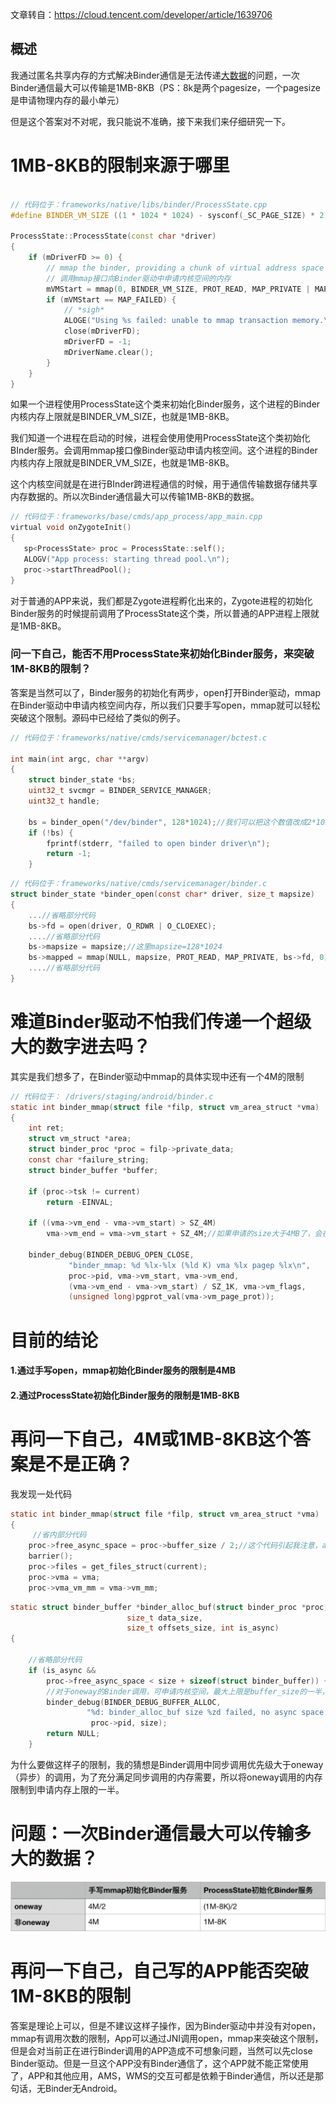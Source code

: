 文章转自：https://cloud.tencent.com/developer/article/1639706

## 概述

我通过匿名共享内存的方式解决Binder通信是无法传递[大数据](https://cloud.tencent.com/solution/bigdata?from=10680)的问题，一次Binder通信最大可以传输是1MB-8KB（PS：8k是两个pagesize，一个pagesize是申请物理内存的最小单元）

但是这个答案对不对呢，我只能说不准确，接下来我们来仔细研究一下。



# 1MB-8KB的限制来源于哪里

```c++

// 代码位于：frameworks/native/libs/binder/ProcessState.cpp
#define BINDER_VM_SIZE ((1 * 1024 * 1024) - sysconf(_SC_PAGE_SIZE) * 2)//这里的限制是1MB-4KB*2

ProcessState::ProcessState(const char *driver)
{
    if (mDriverFD >= 0) {
        // mmap the binder, providing a chunk of virtual address space to receive transactions.
        // 调用mmap接口向Binder驱动中申请内核空间的内存
        mVMStart = mmap(0, BINDER_VM_SIZE, PROT_READ, MAP_PRIVATE | MAP_NORESERVE, mDriverFD, 0);
        if (mVMStart == MAP_FAILED) {
            // *sigh*
            ALOGE("Using %s failed: unable to mmap transaction memory.\n", mDriverName.c_str());
            close(mDriverFD);
            mDriverFD = -1;
            mDriverName.clear();
        }
    }
}
```

如果一个进程使用ProcessState这个类来初始化Binder服务，这个进程的Binder内核内存上限就是BINDER_VM_SIZE，也就是1MB-8KB。

我们知道一个进程在启动的时候，进程会使用使用ProcessState这个类初始化BInder服务。会调用mmap接口像Binder驱动申请内核空间。这个进程的Binder内核内存上限就是BINDER_VM_SIZE，也就是1MB-8KB。

这个内核空间就是在进行BInder跨进程通信的时候，用于通信传输数据存储共享内存数据的。所以次Binder通信最大可以传输1MB-8KB的数据。

```c
// 代码位于：frameworks/base/cmds/app_process/app_main.cpp
virtual void onZygoteInit()
{
   sp<ProcessState> proc = ProcessState::self();
   ALOGV("App process: starting thread pool.\n");
   proc->startThreadPool();
}
```

对于普通的APP来说，我们都是Zygote进程孵化出来的，Zygote进程的初始化Binder服务的时候提前调用了ProcessState这个类，所以普通的APP进程上限就是1MB-8KB。





### 问一下自己，能否不用ProcessState来初始化Binder服务，来突破1M-8KB的限制？

答案是当然可以了，Binder服务的初始化有两步，open打开Binder驱动，mmap在Binder驱动中申请内核空间内存，所以我们只要手写open，mmap就可以轻松突破这个限制。源码中已经给了类似的例子。



```c
// 代码位于：frameworks/native/cmds/servicemanager/bctest.c

int main(int argc, char **argv)
{
    struct binder_state *bs;
    uint32_t svcmgr = BINDER_SERVICE_MANAGER;
    uint32_t handle;

    bs = binder_open("/dev/binder", 128*1024);//我们可以把这个数值改成2*1024*1024就可以突破这个限制了
    if (!bs) {
        fprintf(stderr, "failed to open binder driver\n");
        return -1;
    }
```



```c
// 代码位于：frameworks/native/cmds/servicemanager/binder.c
struct binder_state *binder_open(const char* driver, size_t mapsize)
{
    ...//省略部分代码
    bs->fd = open(driver, O_RDWR | O_CLOEXEC);
    ....//省略部分代码
    bs->mapsize = mapsize;//这里mapsize=128*1024
    bs->mapped = mmap(NULL, mapsize, PROT_READ, MAP_PRIVATE, bs->fd, 0);
    ....//省略部分代码
}
```





# 难道Binder驱动不怕我们传递一个超级大的数字进去吗？

其实是我们想多了，在Binder驱动中mmap的具体实现中还有一个4M的限制



```c
// 代码位于： /drivers/staging/android/binder.c
static int binder_mmap(struct file *filp, struct vm_area_struct *vma)
{
    int ret;
    struct vm_struct *area;
    struct binder_proc *proc = filp->private_data;
    const char *failure_string;
    struct binder_buffer *buffer;

    if (proc->tsk != current)
        return -EINVAL;

    if ((vma->vm_end - vma->vm_start) > SZ_4M)
        vma->vm_end = vma->vm_start + SZ_4M;//如果申请的size大于4MB了，会在驱动中被修改成4MB

    binder_debug(BINDER_DEBUG_OPEN_CLOSE,
             "binder_mmap: %d %lx-%lx (%ld K) vma %lx pagep %lx\n",
             proc->pid, vma->vm_start, vma->vm_end,
             (vma->vm_end - vma->vm_start) / SZ_1K, vma->vm_flags,
             (unsigned long)pgprot_val(vma->vm_page_prot));
```



# 目前的结论

#### 1.通过手写open，mmap初始化Binder服务的限制是4MB

#### 2.通过ProcessState初始化Binder服务的限制是1MB-8KB



# 再问一下自己，4M或1MB-8KB这个答案是不是正确？



我发现一处代码



```c
static int binder_mmap(struct file *filp, struct vm_area_struct *vma)
{
     //省内部分代码
    proc->free_async_space = proc->buffer_size / 2;//这个代码引起我注意，async代码异步的意思
    barrier();
    proc->files = get_files_struct(current);
    proc->vma = vma;
    proc->vma_vm_mm = vma->vm_mm;
```



```c
static struct binder_buffer *binder_alloc_buf(struct binder_proc *proc,
                          size_t data_size,
                          size_t offsets_size, int is_async)
{

    //省略部分代码
    if (is_async &&
        proc->free_async_space < size + sizeof(struct binder_buffer)) {
        //对于oneway的Binder调用，可申请内核空间，最大上限是buffer_size的一半，也就是mmap时候传递的值的一半。
        binder_debug(BINDER_DEBUG_BUFFER_ALLOC,
                 "%d: binder_alloc_buf size %zd failed, no async space left\n",
                  proc->pid, size);
        return NULL;
    }
```

为什么要做这样子的限制，我的猜想是Binder调用中同步调用优先级大于oneway（异步）的调用，为了充分满足同步调用的内存需要，所以将oneway调用的内存限制到申请内存上限的一半。



# 问题：一次Binder通信最大可以传输多大的数据？

![image-20220312094325834](images/image-20220312094325834.png)

# 再问一下自己，自己写的APP能否突破1M-8KB的限制

答案是理论上可以，但是不建议这样子操作，因为Binder驱动中并没有对open，mmap有调用次数的限制，App可以通过JNI调用open，mmap来突破这个限制，但是会对当前正在进行Binder调用的APP造成不可想象问题，当然可以先close Binder驱动。但是一旦这个APP没有Binder通信了，这个APP就不能正常使用了，APP和其他应用，AMS，WMS的交互可都是依赖于Binder通信，所以还是那句话，无Binder无Android。



